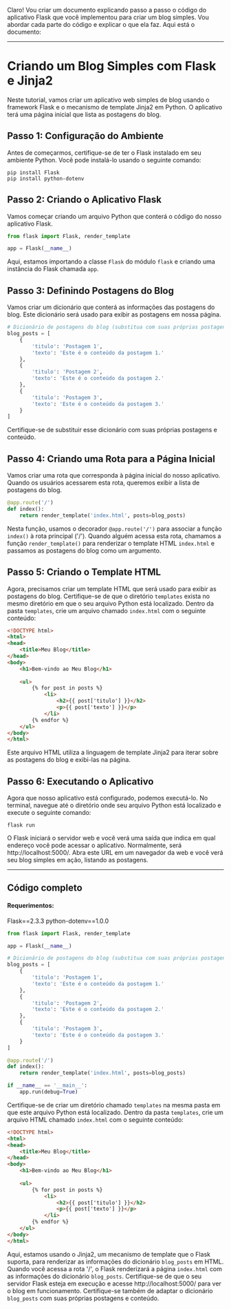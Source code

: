 Claro! Vou criar um documento explicando passo a passo o código do aplicativo Flask que você implementou para criar um blog simples. Vou abordar cada parte do código e explicar o que ela faz. Aqui está o documento:

---

# Criando um Blog Simples com Flask e Jinja2

Neste tutorial, vamos criar um aplicativo web simples de blog usando o framework Flask e o mecanismo de template Jinja2 em Python. O aplicativo terá uma página inicial que lista as postagens do blog.

## Passo 1: Configuração do Ambiente

Antes de começarmos, certifique-se de ter o Flask instalado em seu ambiente Python. Você pode instalá-lo usando o seguinte comando:

```
pip install Flask
pip install python-dotenv
```

## Passo 2: Criando o Aplicativo Flask

Vamos começar criando um arquivo Python que conterá o código do nosso aplicativo Flask.

```python
from flask import Flask, render_template

app = Flask(__name__)
```

Aqui, estamos importando a classe `Flask` do módulo `flask` e criando uma instância do Flask chamada `app`.

## Passo 3: Definindo Postagens do Blog

Vamos criar um dicionário que conterá as informações das postagens do blog. Este dicionário será usado para exibir as postagens em nossa página.

```python
# Dicionário de postagens do blog (substitua com suas próprias postagens)
blog_posts = [
    {
        'titulo': 'Postagem 1',
        'texto': 'Este é o conteúdo da postagem 1.'
    },
    {
        'titulo': 'Postagem 2',
        'texto': 'Este é o conteúdo da postagem 2.'
    },
    {
        'titulo': 'Postagem 3',
        'texto': 'Este é o conteúdo da postagem 3.'
    }
]
```

Certifique-se de substituir esse dicionário com suas próprias postagens e conteúdo.

## Passo 4: Criando uma Rota para a Página Inicial

Vamos criar uma rota que corresponda à página inicial do nosso aplicativo. Quando os usuários acessarem esta rota, queremos exibir a lista de postagens do blog.

```python
@app.route('/')
def index():
    return render_template('index.html', posts=blog_posts)
```

Nesta função, usamos o decorador `@app.route('/')` para associar a função `index()` à rota principal ('/'). Quando alguém acessa esta rota, chamamos a função `render_template()` para renderizar o template HTML `index.html` e passamos as postagens do blog como um argumento.

## Passo 5: Criando o Template HTML

Agora, precisamos criar um template HTML que será usado para exibir as postagens do blog. Certifique-se de que o diretório `templates` exista no mesmo diretório em que o seu arquivo Python está localizado. Dentro da pasta `templates`, crie um arquivo chamado `index.html` com o seguinte conteúdo:

```html
<!DOCTYPE html>
<html>
<head>
    <title>Meu Blog</title>
</head>
<body>
    <h1>Bem-vindo ao Meu Blog</h1>
    
    <ul>
        {% for post in posts %}
            <li>
                <h2>{{ post['titulo'] }}</h2>
                <p>{{ post['texto'] }}</p>
            </li>
        {% endfor %}
    </ul>
</body>
</html>
```

Este arquivo HTML utiliza a linguagem de template Jinja2 para iterar sobre as postagens do blog e exibi-las na página.

## Passo 6: Executando o Aplicativo

Agora que nosso aplicativo está configurado, podemos executá-lo. No terminal, navegue até o diretório onde seu arquivo Python está localizado e execute o seguinte comando:

```
flask run
```

O Flask iniciará o servidor web e você verá uma saída que indica em qual endereço você pode acessar o aplicativo. Normalmente, será http://localhost:5000/. Abra este URL em um navegador da web e você verá seu blog simples em ação, listando as postagens.

--- 

## Código completo

#### Requerimentos:
Flask==2.3.3
python-dotenv==1.0.0

```python
from flask import Flask, render_template

app = Flask(__name__)

# Dicionário de postagens do blog (substitua com suas próprias postagens)
blog_posts = [
    {
        'titulo': 'Postagem 1',
        'texto': 'Este é o conteúdo da postagem 1.'
    },
    {
        'titulo': 'Postagem 2',
        'texto': 'Este é o conteúdo da postagem 2.'
    },
    {
        'titulo': 'Postagem 3',
        'texto': 'Este é o conteúdo da postagem 3.'
    }
]

@app.route('/')
def index():
    return render_template('index.html', posts=blog_posts)

if __name__ == '__main__':
    app.run(debug=True)
```

Certifique-se de criar um diretório chamado `templates` na mesma pasta em que este arquivo Python está localizado. Dentro da pasta `templates`, crie um arquivo HTML chamado `index.html` com o seguinte conteúdo:

```html
<!DOCTYPE html>
<html>
<head>
    <title>Meu Blog</title>
</head>
<body>
    <h1>Bem-vindo ao Meu Blog</h1>
    
    <ul>
        {% for post in posts %}
            <li>
                <h2>{{ post['titulo'] }}</h2>
                <p>{{ post['texto'] }}</p>
            </li>
        {% endfor %}
    </ul>
</body>
</html>
```

Aqui, estamos usando o Jinja2, um mecanismo de template que o Flask suporta, para renderizar as informações do dicionário `blog_posts` em HTML. Quando você acessa a rota '/', o Flask renderizará a página `index.html` com as informações do dicionário `blog_posts`. Certifique-se de que o seu servidor Flask esteja em execução e acesse http://localhost:5000/ para ver o blog em funcionamento. Certifique-se também de adaptar o dicionário `blog_posts` com suas próprias postagens e conteúdo.